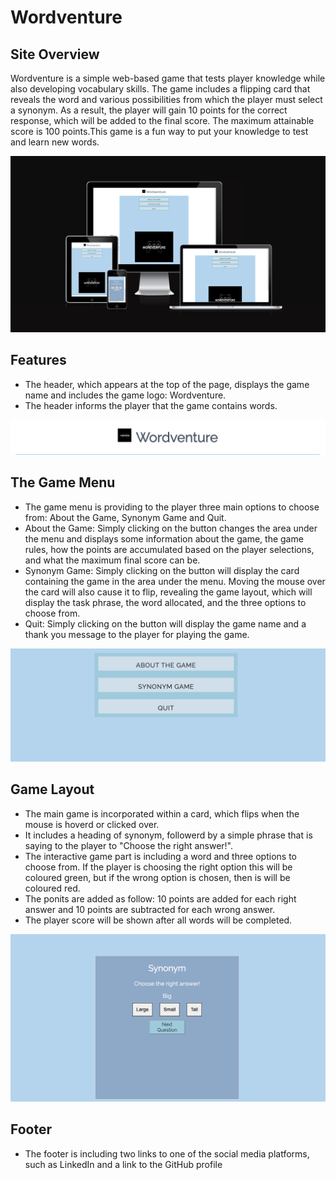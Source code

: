 # Wordventure

## Site Overview

Wordventure is a simple web-based game that tests player knowledge while also developing vocabulary skills. The game includes a flipping card that reveals the word and various possibilities from which the player must select a synonym. As a result, the player will gain 10 points for the correct response, which will be added to the final score. The maximum attainable score is 100 points.This game is a fun way to put your knowledge to test and learn new words.

![Screenshot](assets/images/responsive.png)

## Features

* The header, which appears at the top of the page, displays the game name and includes the game logo: Wordventure.
* The header informs the player that the game contains words.

![Screenshot](assets/images/logo-and-name.png)

## The Game Menu

* The game menu is providing to the player three main options to choose from: About the Game, Synonym Game and Quit.
* About the Game: Simply clicking on the button changes the area under the menu and displays some information about the game, the game rules, how the points are accumulated based on the player selections, and what the maximum final score can be.
* Synonym Game: Simply clicking on the button will display the card containing the game in the area under the menu. Moving the mouse over the card will also cause it to flip, revealing the game layout, which will display the task phrase, the word allocated, and the three options to choose from.
* Quit: Simply clicking on the button will display the game name and a thank you message to the player for playing the game.

![Screenshot](assets/images/menu.png)

## Game Layout

* The main game is incorporated within a card, which flips when the mouse is hoverd or clicked over.
* It includes a heading of synonym, followerd by a simple phrase that is saying to the player to "Choose the right answer!".
* The interactive game part is including a word and three options to choose from. If the player is choosing the right option this will be coloured green, but if the wrong option is chosen, then is will be coloured red.
* The ponits are added as follow: 10 points are added for each right answer and 10 points are subtracted for each wrong answer. 
* The player score will be shown after all words will be completed.

![Screenshot](assets/images/game-front-image.png)


## Footer

* The footer is including two links to one of the social media platforms, such as LinkedIn and a link to the GitHub profile



